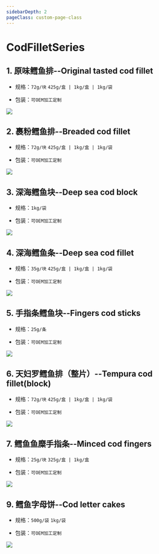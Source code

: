 ```yaml
---
sidebarDepth: 2
pageClass: custom-page-class
---
```


# CodFilletSeries


## 1. 原味鳕鱼排--Original tasted cod fillet
- 规格：`72g/块` `425g/盒 | 1kg/盒 | 1kg/袋` </p>
- 包装：`可OEM加工定制`</p>
<div class="imgb" >
 <img  src="https://yuhuawebsite.oss-cn-hongkong.aliyuncs.com/A-C-1.%E5%8E%9F%E5%91%B3%E9%B3%95%E9%B1%BC%E6%8E%92--Original%20tasted%20cod%20fillet.jpg">
</div>

## 2. 裹粉鳕鱼排--Breaded cod fillet
- 规格：`72g/块`  `425g/盒 | 1kg/盒 | 1kg/袋`</p>
- 包装：`可OEM加工定制`</p>
<div class="imgb" >
 <img  src="https://yuhuawebsite.oss-cn-hongkong.aliyuncs.com/A-C-2.%E8%A3%B9%E7%B2%89%E9%B3%95%E9%B1%BC%E6%8E%92--Breaded%20cod%20fillet.jpg">
</div>

## 3. 深海鳕鱼块--Deep sea cod block
- 规格：`1kg/袋` </p>
- 包装：`可OEM加工定制`</P>
<div class="imgb" >
 <img  src="https://yuhuawebsite.oss-cn-hongkong.aliyuncs.com/A-C-3.%E6%B7%B1%E6%B5%B7%E9%B3%95%E9%B1%BC%E5%9D%97--Deep%20sea%20cod%20block.jpg">
</div>

## 4. 深海鳕鱼条--Deep sea cod fillet
- 规格：`35g/块`  `425g/盒 | 1kg/盒 | 1kg/袋`</p>
- 包装：`可OEM加工定制`</p>
<div class="imgb" >
 <img  src="https://yuhuawebsite.oss-cn-hongkong.aliyuncs.com/A-C-4.%E6%B7%B1%E6%B5%B7%E9%B3%95%E9%B1%BC%E6%9D%A1--Deep%20sea%20cod%20fillet.jpg">
</div>

## 5. 手指条鳕鱼块--Fingers cod sticks
- 规格：`25g/条` </p>
- 包装：`可OEM加工定制`</p>
<div class="imgb" >
 <img  src="https://yuhuawebsite.oss-cn-hongkong.aliyuncs.com/A-C-5.%E6%89%8B%E6%8C%87%E6%9D%A1%E9%B3%95%E9%B1%BC%E5%9D%97--Fingers%20cod%20sticks.jpg">
</div>

## 6. 天妇罗鳕鱼排（整片）--Tempura cod fillet(block)
- 规格：`72g/块` `425g/盒 | 1kg/盒 | 1kg/袋`</p>
- 包装：`可OEM加工定制`</p>
<div class="imgb" >
 <img  src="https://yuhuawebsite.oss-cn-hongkong.aliyuncs.com/A-C-6.%E5%A4%A9%E5%A6%87%E7%BD%97%E9%B3%95%E9%B1%BC%E6%8E%92%EF%BC%88%E6%95%B4%E7%89%87%EF%BC%89--Tempura%20cod%20fillet%28block%29.jpg">
</div>

## 7. 鳕鱼鱼糜手指条--Minced cod fingers
- 规格：`25g/块` `325g/盒 | 1kg/盒` </p>
- 包装：`可OEM加工定制` </p>
<div class="imgb" >
 <img  src="https://yuhuawebsite.oss-cn-hongkong.aliyuncs.com/A-C-7.%E9%B3%95%E9%B1%BC%E9%B1%BC%E7%B3%9C%E6%89%8B%E6%8C%87%E6%9D%A1--Minced%20cod%20fingers.jpg">
</div>

## 9. 鳕鱼字母饼--Cod letter cakes
- 规格：`500g/袋` `1kg/袋`</p>
- 包装：`可OEM加工定制`</p>
<div class="imgb" >
 <img  src="https://yuhuawebsite.oss-cn-hongkong.aliyuncs.com/A-C-9.%E9%B3%95%E9%B1%BC%E5%AD%97%E6%AF%8D%E9%A5%BC--Cod%20letter%20cakes.jpg">
</div>


